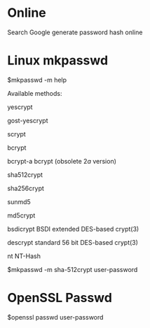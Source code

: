 # Online

Search Google generate password hash online

# Linux mkpasswd

$mkpasswd -m help

Available methods:

yescrypt       

gost-yescrypt  

scrypt         

bcrypt         

bcrypt-a        bcrypt (obsolete $2a$ version)

sha512crypt    

sha256crypt     

sunmd5          

md5crypt       

bsdicrypt       BSDI extended DES-based crypt(3)

descrypt        standard 56 bit DES-based crypt(3)

nt              NT-Hash

$mkpasswd -m sha-512crypt user-password

# OpenSSL Passwd

$openssl passwd user-password
